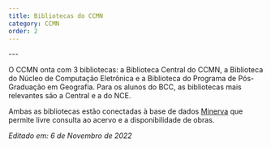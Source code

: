```yaml
---
title: Bibliotecas do CCMN
category: CCMN
order: 2
---
```


<TEXTO>
---

O CCMN onta com 3 bibliotecas: a Biblioteca Central do CCMN, a Biblioteca do Núcleo de Computação Eletrônica e a Biblioteca do Programa de Pós-Graduação em Geografia. Para os alunos do BCC, as bibliotecas mais relevantes são a Central e a do NCE.
  
Ambas as bibliotecas estão conectadas à base de dados <a href="https://minerva.ufrj.br/">Minerva</a> que permite livre consulta ao acervo e a disponibilidade de obras. 

*Editado em: 6 de Novembro de 2022*
